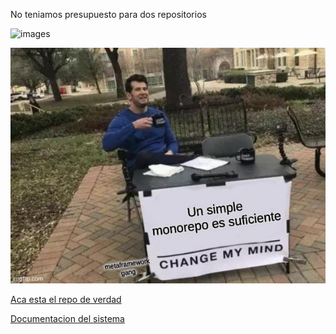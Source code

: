 No teniamos presupuesto para dos repositorios

![images](https://github.com/BrunoMollo/Backend/assets/70348592/d08e77da-efc8-43e6-a34c-b66637235af8)

<img src="./85ei2j.jpg"/>

[Aca esta el repo de verdad](https://github.com/cappll-lucia/TP-TADS)

[Documentacion del sistema](https://www.youtube.com/watch?v=zu2Eaw6Ohxc)
